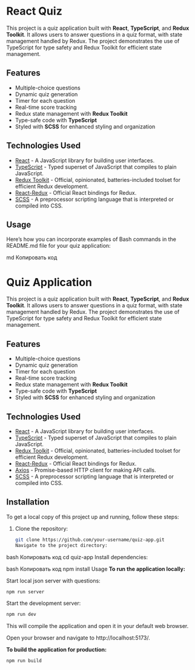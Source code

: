 # React Quiz

This project is a quiz application built with **React**, **TypeScript**, and **Redux Toolkit**. It allows users to answer questions in a quiz format, with state management handled by Redux. The project demonstrates the use of TypeScript for type safety and Redux Toolkit for efficient state management.

## Features

- Multiple-choice questions
- Dynamic quiz generation
- Timer for each question
- Real-time score tracking
- Redux state management with **Redux Toolkit**
- Type-safe code with **TypeScript**
- Styled with **SCSS** for enhanced styling and organization

## Technologies Used

- [React](https://reactjs.org/) - A JavaScript library for building user interfaces.
- [TypeScript](https://www.typescriptlang.org/) - Typed superset of JavaScript that compiles to plain JavaScript.
- [Redux Toolkit](https://redux-toolkit.js.org/) - Official, opinionated, batteries-included toolset for efficient Redux development.
- [React-Redux](https://react-redux.js.org/) - Official React bindings for Redux.
- [SCSS](https://sass-lang.com/) - A preprocessor scripting language that is interpreted or compiled into CSS.

## Usage

Here’s how you can incorporate examples of Bash commands in the README.md file for your quiz application:

md
Копировать код

# Quiz Application

This project is a quiz application built with **React**, **TypeScript**, and **Redux Toolkit**. It allows users to answer questions in a quiz format, with state management handled by Redux. The project demonstrates the use of TypeScript for type safety and Redux Toolkit for efficient state management.

## Features

- Multiple-choice questions
- Dynamic quiz generation
- Timer for each question
- Real-time score tracking
- Redux state management with **Redux Toolkit**
- Type-safe code with **TypeScript**
- Styled with **SCSS** for enhanced styling and organization

## Technologies Used

- [React](https://reactjs.org/) - A JavaScript library for building user interfaces.
- [TypeScript](https://www.typescriptlang.org/) - Typed superset of JavaScript that compiles to plain JavaScript.
- [Redux Toolkit](https://redux-toolkit.js.org/) - Official, opinionated, batteries-included toolset for efficient Redux development.
- [React-Redux](https://react-redux.js.org/) - Official React bindings for Redux.
- [Axios](https://axios-http.com/) - Promise-based HTTP client for making API calls.
- [SCSS](https://sass-lang.com/) - A preprocessor scripting language that is interpreted or compiled into CSS.

## Installation

To get a local copy of this project up and running, follow these steps:

1. Clone the repository:

   ```bash
   git clone https://github.com/your-username/quiz-app.git
   Navigate to the project directory:
   ```

bash
Копировать код
cd quiz-app
Install dependencies:

bash
Копировать код
npm install
Usage
**To run the application locally:**

Start local json server with questions:

```bash
npm run server
```

Start the development server:

```bash
npm run dev
```

This will compile the application and open it in your default web browser.

Open your browser and navigate to http://localhost:5173/.

**To build the application for production:**

```bash
npm run build
```
